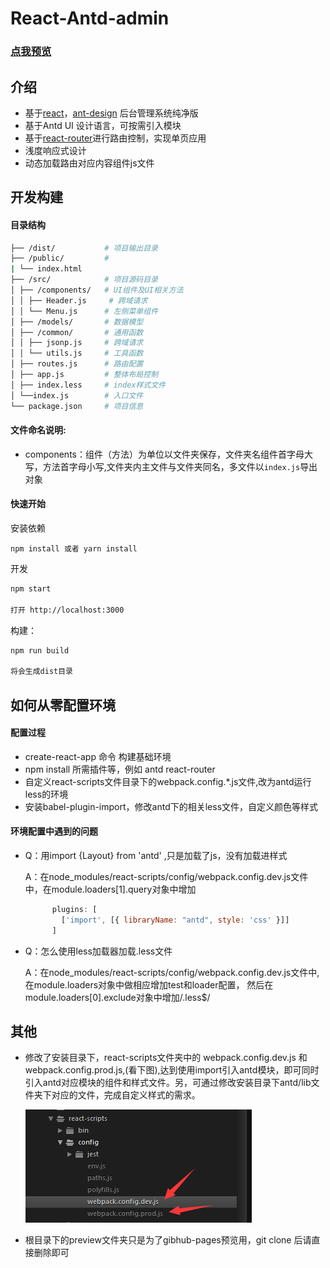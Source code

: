 # React-Antd-admin
### [点我预览](https://whrweb.github.io/React-Antd-admin/preview/index.html)

## 介绍
-   基于[react](https://github.com/facebook/react)，[ant-design](https://github.com/ant-design/ant-design) 后台管理系统纯净版
-   基于Antd UI 设计语言，可按需引入模块
-   基于[react-router](https://github.com/ReactTraining/react-router)进行路由控制，实现单页应用
-   浅度响应式设计
-   动态加载路由对应内容组件js文件

## 开发构建

#### 目录结构
```bash
├── /dist/           # 项目输出目录
├── /public/         # 
| └── index.html     
├── /src/            # 项目源码目录
│ ├── /components/   # UI组件及UI相关方法
│ │ ├── Header.js     # 跨域请求
│ │ └── Menu.js      # 左侧菜单组件
│ ├── /models/       # 数据模型
│ ├── /common/       # 通用函数
│ │ ├── jsonp.js     # 跨域请求
│ │ └── utils.js     # 工具函数
│ ├── routes.js      # 路由配置
│ ├── app.js         # 整体布局控制
│ ├── index.less     # index样式文件
│ └──index.js        # 入口文件
└── package.json     # 项目信息
```

#### 文件命名说明:

-   components：组件（方法）为单位以文件夹保存，文件夹名组件首字母大写，方法首字母小写,文件夹内主文件与文件夹同名，多文件以`index.js`导出对象


#### 快速开始

安装依赖

    npm install 或者 yarn install
    
开发

```bash
npm start    

打开 http://localhost:3000
```


构建：

```bash
npm run build

将会生成dist目录
```
    
## 如何从零配置环境

#### 配置过程
-   create-react-app 命令 构建基础环境
-   npm install 所需插件等，例如 antd  react-router 
-   自定义react-scripts文件目录下的webpack.config.*.js文件,改为antd运行less的环境
-   安装babel-plugin-import，修改antd下的相关less文件，自定义颜色等样式

#### 环境配置中遇到的问题
-   Q：用import {Layout} from 'antd' ,只是加载了js，没有加载进样式
    
    A：在node_modules/react-scripts/config/webpack.config.dev.js文件中，在module.loaders[1].query对象中增加
    ```javascript
          plugins: [
            ['import', [{ libraryName: "antd", style: 'css' }]]
          ]
    ```
-   Q：怎么使用less加载器加载.less文件
    
    A：在node_modules/react-scripts/config/webpack.config.dev.js文件中,在module.loaders对象中做相应增加test和loader配置，
       然后在module.loaders[0].exclude对象中增加/\.less$/


## 其他

-   修改了安装目录下，react-scripts文件夹中的 webpack.config.dev.js 和 webpack.config.prod.js,(看下图),达到使用import引入antd模块，即可同时引入antd对应模块的组件和样式文件。另，可通过修改安装目录下antd/lib文件夹下对应的文件，完成自定义样式的需求。

    ![](assets/react-scripts.png)

-   根目录下的preview文件夹只是为了gibhub-pages预览用，git clone 后请直接删除即可

